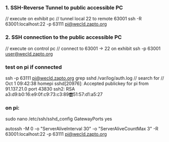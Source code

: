 
### 1. SSH-Reverse Tunnel to public accessible PC 
// execute on exhibit pc
// tunnel local 22 to remote 63001
ssh -R 63001:localhost:22 -p 63111 pi@wecld.zapto.org


### 2. SSH connection to the public accessible PC
// execute on control pc
// connect to 63001 -> 22 on exhibit
ssh -p 63001 user@wecld.zapto.org


### test on pi if connected
ssh -p 63111 pi@wecld.zapto.org
grep sshd /var/log/auth.log
// search for 
// Oct  1 09:42:38 homepi sshd[20976]: Accepted publickey for pi from 91.137.21.0 port 43830 ssh2: RSA a3:d9:b0:16:e9:0f:c9:73:c3:89:ab:51:57:d1:a5:27

### on pi:
sudo nano /etc/ssh/sshd_config
GatewayPorts yes






autossh -M 0 -o "ServerAliveInterval 30" -o "ServerAliveCountMax 3" -R 63001:localhost:22 -p 63111 pi@wecld.zapto.org